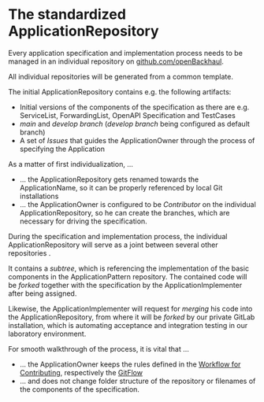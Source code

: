 # The standardized ApplicationRepository

Every application specification and implementation process needs to be managed in an individual repository on [github.com/openBackhaul](https://github.com/openBackhaul/Overview).  

All individual repositories will be generated from a common template.  

The initial ApplicationRepository contains e.g. the following artifacts:
* Initial versions of the components of the specification as there are e.g. ServiceList, ForwardingList, OpenAPI Specification and TestCases
* _main_ and _develop branch_ (_develop branch_ being configured as default branch)
* A set of _Issues_ that guides the ApplicationOwner through the process of specifying the Application

As a matter of first individualization, ...
* ... the ApplicationRepository gets renamed towards the ApplicationName, so it can be properly referenced by local Git installations
* ... the ApplicationOwner is configured to be _Contributor_ on the individual ApplicationRepository, so he can create the branches, which are necessary for driving the specification.  

During the specification and implementation process, the individual ApplicationRepository will serve as a joint between several other repositories .

It contains a _subtree_, which is referencing the implementation of the basic components in the ApplicationPattern repository. The contained code will be _forked_ together with the specification by the ApplicationImplementer after being assigned.  

Likewise, the ApplicationImplementer will request for _merging_ his code into the ApplicationRepository, from where it will be _forked_ by our private GitLab installation, which is automating acceptance and integration testing in our laboratory environment.

For smooth walkthrough of the process, it is vital that ...
* ... the ApplicationOwner keeps the rules defined in the [Workflow for Contributing](../../PreparingSpecifying/WorkflowForContributing/WorkflowForContributing.md), respectively the [GitFlow](../../PreparingSpecifying/GitFlowWorkflow/GitFlowWorkflow.md)
* ... and does not change folder structure of the repository or filenames of the components of the specification.
